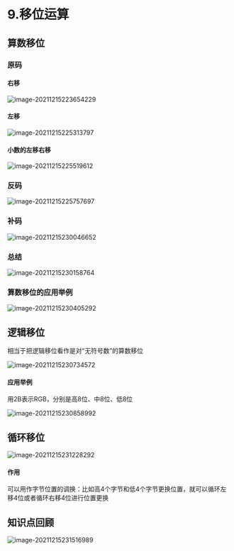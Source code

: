 # 9.移位运算

## 算数移位

### 原码

#### 右移

![image-20211215223654229](https://gitee.com/laoyouji1018/images/raw/master/img/202112152236256.png)

#### 左移

![image-20211215225313797](https://gitee.com/laoyouji1018/images/raw/master/img/202112152253113.png)

#### 小数的左移右移

![image-20211215225519612](https://gitee.com/laoyouji1018/images/raw/master/img/202112152255645.png)

### 反码

![image-20211215225757697](https://gitee.com/laoyouji1018/images/raw/master/img/202112152257727.png)

### 补码

![image-20211215230046652](https://gitee.com/laoyouji1018/images/raw/master/img/202112152300692.png)

### 总结

![image-20211215230158764](https://gitee.com/laoyouji1018/images/raw/master/img/202112152301797.png)

### 算数移位的应用举例

![image-20211215230405292](https://gitee.com/laoyouji1018/images/raw/master/img/202112152304322.png)

## 逻辑移位

相当于把逻辑移位看作是对“无符号数”的算数移位

![image-20211215230734572](https://gitee.com/laoyouji1018/images/raw/master/img/202112152307603.png)

#### 应用举例

用2B表示RGB，分别是高8位、中8位、低8位

![image-20211215230858992](https://gitee.com/laoyouji1018/images/raw/master/img/202112152308026.png)

## 循环移位

![image-20211215231228292](https://gitee.com/laoyouji1018/images/raw/master/img/202112152312324.png)

#### 作用

可以用作字节位置的调换：比如高4个字节和低4个字节更换位置，就可以循环左移4位或者循环右移4位进行位置更换

## 知识点回顾

![image-20211215231516989](https://gitee.com/laoyouji1018/images/raw/master/img/202112152315020.png)

